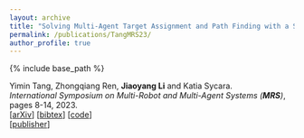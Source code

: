 ```yaml
---
layout: archive
title: "Solving Multi-Agent Target Assignment and Path Finding with a Single Constraint Tree"
permalink: /publications/TangMRS23/
author_profile: true
---
```


{% include base_path %}

    
Yimin Tang, Zhongqiang Ren, **Jiaoyang Li** and Katia Sycara.       
<i>International Symposium on Multi-Robot and Multi-Agent Systems (**MRS**)</i>, pages 8-14, 2023.         
[[arXiv](https://arxiv.org/abs/2307.00663)]
[<a href="javascript:void(0)" onclick="(function(target, id) { if ($('#' + id).css('display') == 'block') { $('#' + id).hide('fast'); $(target).text('bibtex') } else { $('#' + id).show('fast'); $(target).text('bibtex▲') } })(this, 'bibtex-TangMRS23');">bibtex</a>]
[[code](https://github.com/TachikakaMin/ITA-CBS2)]          
[[publisher](https://doi.org/10.1109/MRS60187.2023.10416794)]
<div id="bibtex-TangMRS23" style="display:none">
<pre>@inproceedings{TangMRS23,
  author    = {Yimin Tang and Zhongqiang Ren and Jiaoyang Li and Katia Sycara},
  title     = {Solving Multi-Agent Target Assignment and Path Finding with a Single Constraint Tree},
  booktitle = {Proceedings of the International Symposium on Multi-Robot and Multi-Agent Systems (MRS)},
  pages     = {8--14},
  doi       = {10.1109/MRS60187.2023.10416794},
  year      = {2023}
}
</pre></div> 